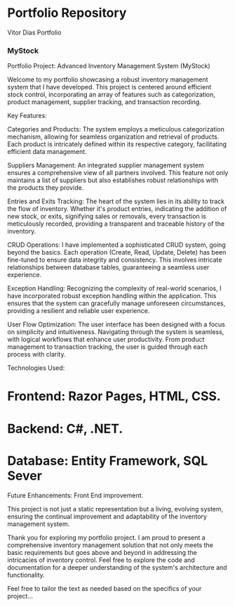 # Portfolio Repository
 Vitor Dias Portfolio

### MyStock
Portfolio Project: Advanced Inventory Management System (MyStock)

Welcome to my portfolio showcasing a robust inventory management system that I have developed. This project is centered around efficient stock control, incorporating an array of features such as categorization, product management, supplier tracking, and transaction recording.

Key Features:

Categories and Products: The system employs a meticulous categorization mechanism, allowing for seamless organization and retrieval of products. Each product is intricately defined within its respective category, facilitating efficient data management.

Suppliers Management: An integrated supplier management system ensures a comprehensive view of all partners involved. This feature not only maintains a list of suppliers but also establishes robust relationships with the products they provide.

Entries and Exits Tracking: The heart of the system lies in its ability to track the flow of inventory. Whether it's product entries, indicating the addition of new stock, or exits, signifying sales or removals, every transaction is meticulously recorded, providing a transparent and traceable history of the inventory.

CRUD Operations: I have implemented a sophisticated CRUD system, going beyond the basics. Each operation (Create, Read, Update, Delete) has been fine-tuned to ensure data integrity and consistency. This involves intricate relationships between database tables, guaranteeing a seamless user experience.

Exception Handling: Recognizing the complexity of real-world scenarios, I have incorporated robust exception handling within the application. This ensures that the system can gracefully manage unforeseen circumstances, providing a resilient and reliable user experience.

User Flow Optimization: The user interface has been designed with a focus on simplicity and intuitiveness. Navigating through the system is seamless, with logical workflows that enhance user productivity. From product management to transaction tracking, the user is guided through each process with clarity.

Technologies Used:

# Frontend: Razor Pages, HTML, CSS.
# Backend: C#, .NET.
# Database: Entity Framework, SQL Sever
Future Enhancements: Front End improvement.

This project is not just a static representation but a living, evolving system, ensuring the continual improvement and adaptability of the inventory management system.

Thank you for exploring my portfolio project. I am proud to present a comprehensive inventory management solution that not only meets the basic requirements but goes above and beyond in addressing the intricacies of inventory control. Feel free to explore the code and documentation for a deeper understanding of the system's architecture and functionality.

Feel free to tailor the text as needed based on the specifics of your project...
